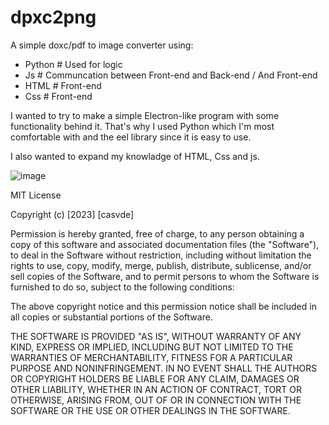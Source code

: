 # dpxc2png

A simple doxc/pdf to image converter using: 

- Python  # Used for logic 
- Js      # Communcation between Front-end and Back-end / And Front-end
- HTML    # Front-end
- Css     # Front-end


I wanted to try to make a simple Electron-like program with some functionality behind it. 
That's why I used Python which I'm most comfortable with and the eel library since it is easy to use.

I also wanted to expand my knowladge of HTML, Css and js.



![image](https://github.com/casvde/dpxc2png/assets/73029218/a092d318-c00e-4a7f-a674-0e820d163307)



MIT License

Copyright (c) [2023] [casvde]

Permission is hereby granted, free of charge, to any person obtaining a copy
of this software and associated documentation files (the "Software"), to deal
in the Software without restriction, including without limitation the rights
to use, copy, modify, merge, publish, distribute, sublicense, and/or sell
copies of the Software, and to permit persons to whom the Software is
furnished to do so, subject to the following conditions:

The above copyright notice and this permission notice shall be included in all
copies or substantial portions of the Software.

THE SOFTWARE IS PROVIDED "AS IS", WITHOUT WARRANTY OF ANY KIND, EXPRESS OR
IMPLIED, INCLUDING BUT NOT LIMITED TO THE WARRANTIES OF MERCHANTABILITY,
FITNESS FOR A PARTICULAR PURPOSE AND NONINFRINGEMENT. IN NO EVENT SHALL THE
AUTHORS OR COPYRIGHT HOLDERS BE LIABLE FOR ANY CLAIM, DAMAGES OR OTHER
LIABILITY, WHETHER IN AN ACTION OF CONTRACT, TORT OR OTHERWISE, ARISING FROM,
OUT OF OR IN CONNECTION WITH THE SOFTWARE OR THE USE OR OTHER DEALINGS IN THE
SOFTWARE.
